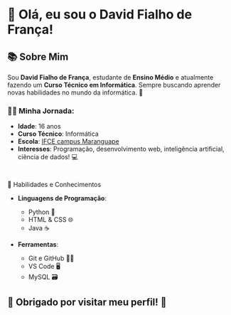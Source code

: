 # 👋 Olá, eu sou o David Fialho de França!

## 📚 Sobre Mim

Sou **David Fialho de França**, estudante de **Ensino Médio** e atualmente fazendo um **Curso Técnico em Informática**. Sempre buscando aprender novas habilidades no mundo da informática. 🚀

### 🧑‍💻 Minha Jornada:

- **Idade**: 16 anos
- **Curso Técnico**: Informática
- **Escola**: [IFCE campus Maranguape](#)
- **Interesses**: Programação, desenvolvimento web, inteligência artificial, ciência de dados! 💻
  #
📖 Habilidades e Conhecimentos

- **Linguagens de Programação**:
  - Python 🐍
  - HTML & CSS 🌐
  - Java ☕
  
- **Ferramentas**:
  - Git e GitHub 🧑‍💻
  - VS Code 🖥️
  - MySQL 🗃️

## 🎉 **Obrigado por visitar meu perfil!** 🎉
